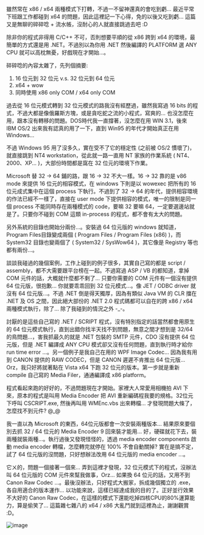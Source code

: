 雖然常在 x86 / x64 兩種模式下打轉，不過一不留神還真的會吃到虧... 最近平常下班跟工作都碰到 x64 的問題，因此這裡記一下心得，免的以後又吃到虧... 這篇又是無聊的碎碎唸 + 流水帳，沒耐心的人就直接跳過去吧 :D

除非你的程式非得用 C/C++ 不可，否則想要平順的從 x86 跨到 x64 的環境，最簡單的方式還是用 .NET。不過別以為你用 .NET 然後編譯的 PLATFORM 選 ANY CPU 就可以高枕無憂，好戲現在才開始...。

碎碎唸的內容太雜了，先列個摘要:

1. 16 位元到 32 位元 v.s. 32 位元到 64 位元
2. x64 + wow
3. 同時使用 x86 only COM / x64 only COM

過去從 16 位元模式轉到 32 位元模式的路我沒有經歷過，雖然我寫過 16 bits 的程式，不過大都是像俄羅斯方塊，或是貪吃蛇之流的小程式，寫爽的... 也沒怎麼在用，跟本沒有轉移的問題。DOS時代我一直撐著，沒怎麼在用 WIN 3.1，後來 IBM OS/2 出來我有認真的用了一下，直到 Win95 的年代才開始真正在用 Windows...

不過 Windows 95 用了沒多久，實在受不了它的穩定性 (之前被 OS/2 慣壞了)，就直接跳到 NT4 workstation，從此就一路一直用 NT 家族的作業系統 ( NT4、2000、XP... )，大部份時間都是窩在 32 位元的環境下作業。

Microsoft 替 32 -> 64 鋪的路，跟 16 -> 32 不大一樣。16 -> 32 靠的是 v86 mode 來提供 16 位元的相容模式，在 windows 下則是以 wowexec 把所有的 16 位元成式集中在這個 process 下執行。不過到了 32 -> 64 的年代，提供相容環境的作法已經不一樣了，直接在 user mode 下提供相容的模式，唯一的限制是同一個 process 不能同時存在兩種模式的 code，要嘛 32 要嘛 64，一定要選邊站就是了。只要你不碰到 COM 這類 in-process 的程式，都不會有太大的問題。

另外系統的目錄也開始分兩份...。安裝過 64 位元版的 windows 就知道，Program Files目錄變成兩個 ( Program Files / Program Files (x86) )，而 System32 目錄也變兩個了 ( System32 / SysWow64 )，其它像是 Registry 等也都有兩份...。

談談我碰過的幾個案例，工作上碰到的例子很多，其實自己寫的都是 script / assembly，都不大需要跟平台榜在一起。不過寫過 ASP / VB 的都知道，拿掉 COM 元件的話，大概就什麼都不剩了... 只要你需要的 COM 元件有一個沒有提供 64 位元版，很抱歉... 你就要乖乖回到 32 位元模式...。像 JET / ODBC driver 就沒有 64 位元版...。不過 .NET 倒是得天獨厚，因為有類似 Java VM 的 CLR 擋在 .NET 及 OS 之間，因此絕大部份的 .NET 2.0 程式碼都可以自在的跨 x86 / x64 兩種模式執行，除了... 除了我碰到的情況之外 -_-。

討厭的是這些自己寫的 .NET / SCRIPT 程式，沒有特別指定的話當然都會用原生的 64 位元模式執行，直到出錯你找半天找不到問題，無意之間才想到是 32/64 的鳥問題...，害我抓最久的就是 .NET 包裝的 SMTP 元件，CDO 沒有提供 64 位元版，但是 .NET 編譯成 ANY CPU 模式卻又沒有任何問題，直到執行時才給你 run time error ...。另一個例子是我自己在用的 WPF Image Codec... 因為我有用到 CANON 提供的 RAW CODEC，但是 CANON 遲遲不肯推出 64 位元版... Orz，我只好將就著點在 Vista x64 下跑 32 位元的版本。第一步就是重新 compile 自己寫的 Media Filer，通通編譯成 x86 platform。

程式看起來跑的好好的，不過問題現在才開始。家裡大人常愛用相機拍 AVI 下來，原本的程式是叫用 Media Encoder 把 AVI 重新編碼程我要的規格。32位元下呼叫 CSCRIPT.exe, 然後再叫用 WMEnc.vbs 出來轉檔... 才發現問題大條了，怎麼找不到元件? @_@

我一直以為 Microsoft 的東西，64位元版都會一次安裝兩種版本... 結果原來要個別去抓 32 / 64 位元的 Media Encoder 9 回來裝才能用... 好，硬碟就花下去，裝兩種就裝兩種...。執行過後又發現怪怪的，透過 media encoder components 啟動 media encoder 轉檔，怎麼轉完就停在 100% 不會自動關掉? 實在是搞不定，試了 64 位元版的沒問題，只好想辦法改用 64 位元版的 media encoder ...。

它ㄨ的，問題一個接著一個來... 弄到這裡才發現，32 位元模式下的程式，沒辦法叫 64 位元版的 COM 元件來幫我做事，Orz... 如果換 64 位元的話，又用不到 Canon Raw Codec ...。最後沒辦法，只好程式大搬家，拆成幾個獨立的 .exe，各自用適合的版本運作... 以功能來說，這樣已經達成我的目的了。正好並行效果不大好的 Canon Raw Codec，在這樣的模式下還能吃掉四核CPU的80%運算能力，算是偷笑了... 這篇雜七雜八的 x64 / x86 大亂鬥就到這裡為止，謝謝觀賞 :D。

![image](/images/2008-07-23-x86-x64-confused-or-mixed-up/image_9.png)